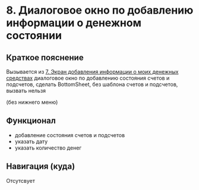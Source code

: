 # 8. Диалоговое окно по добавлению информации о денежном состоянии

## Краткое пояснение

Вызывается из [7. Экран добавления информации о моих денежных средствах](screen_7_add_my_money.md)
диалоговое окно по добавлению состояния счетов и подсчетов, сделать BottomSheet, без шаблона счетов
и подсчетов, вызвать нельзя

(без нижнего меню)

## Функционал

- добавление состояния счетов и подсчетов
- указать дату
- указать количество денег

## Навигация (куда)

Отсутсвует